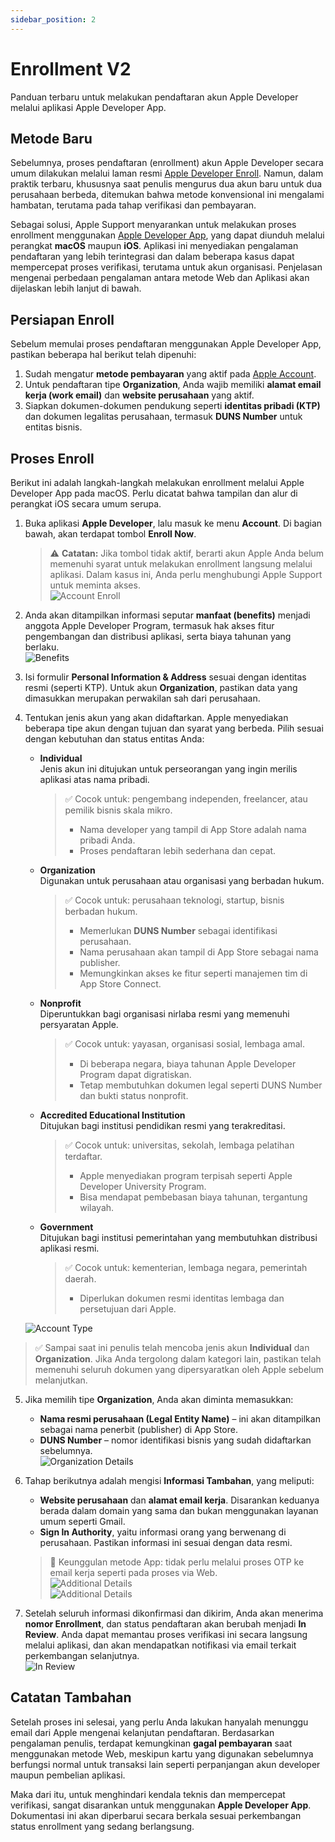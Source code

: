 ```yaml
---
sidebar_position: 2
---
```


# Enrollment V2

Panduan terbaru untuk melakukan pendaftaran akun Apple Developer melalui aplikasi Apple Developer App.

## Metode Baru

Sebelumnya, proses pendaftaran (enrollment) akun Apple Developer secara umum dilakukan melalui laman resmi [Apple Developer Enroll](https://developer.apple.com/programs/enroll/). Namun, dalam praktik terbaru, khususnya saat penulis mengurus dua akun baru untuk dua perusahaan berbeda, ditemukan bahwa metode konvensional ini mengalami hambatan, terutama pada tahap verifikasi dan pembayaran.

Sebagai solusi, Apple Support menyarankan untuk melakukan proses enrollment menggunakan [Apple Developer App](https://apps.apple.com/id/app/apple-developer/id640199958), yang dapat diunduh melalui perangkat **macOS** maupun **iOS**. Aplikasi ini menyediakan pengalaman pendaftaran yang lebih terintegrasi dan dalam beberapa kasus dapat mempercepat proses verifikasi, terutama untuk akun organisasi. Penjelasan mengenai perbedaan pengalaman antara metode Web dan Aplikasi akan dijelaskan lebih lanjut di bawah.

## Persiapan Enroll

Sebelum memulai proses pendaftaran menggunakan Apple Developer App, pastikan beberapa hal berikut telah dipenuhi:

1. Sudah mengatur **metode pembayaran** yang aktif pada [Apple Account](https://account.apple.com).
2. Untuk pendaftaran tipe **Organization**, Anda wajib memiliki **alamat email kerja (work email)** dan **website perusahaan** yang aktif.
3. Siapkan dokumen-dokumen pendukung seperti **identitas pribadi (KTP)** dan dokumen legalitas perusahaan, termasuk **DUNS Number** untuk entitas bisnis.

## Proses Enroll

Berikut ini adalah langkah-langkah melakukan enrollment melalui Apple Developer App pada macOS. Perlu dicatat bahwa tampilan dan alur di perangkat iOS secara umum serupa.

1. Buka aplikasi **Apple Developer**, lalu masuk ke menu **Account**. Di bagian bawah, akan terdapat tombol **Enroll Now**.  
   > ⚠️ **Catatan:** Jika tombol tidak aktif, berarti akun Apple Anda belum memenuhi syarat untuk melakukan enrollment langsung melalui aplikasi. Dalam kasus ini, Anda perlu menghubungi Apple Support untuk meminta akses.  
   ![Account Enroll](/img/enrollment-1.png)

2. Anda akan ditampilkan informasi seputar **manfaat (benefits)** menjadi anggota Apple Developer Program, termasuk hak akses fitur pengembangan dan distribusi aplikasi, serta biaya tahunan yang berlaku.  
   ![Benefits](/img/enrollment-2.png)

3. Isi formulir **Personal Information & Address** sesuai dengan identitas resmi (seperti KTP). Untuk akun **Organization**, pastikan data yang dimasukkan merupakan perwakilan sah dari perusahaan.

4. Tentukan jenis akun yang akan didaftarkan. Apple menyediakan beberapa tipe akun dengan tujuan dan syarat yang berbeda. Pilih sesuai dengan kebutuhan dan status entitas Anda:

   - **Individual**  
     Jenis akun ini ditujukan untuk perseorangan yang ingin merilis aplikasi atas nama pribadi.  
     > ✅ Cocok untuk: pengembang independen, freelancer, atau pemilik bisnis skala mikro.  
     > - Nama developer yang tampil di App Store adalah nama pribadi Anda.  
     > - Proses pendaftaran lebih sederhana dan cepat.

   - **Organization**  
     Digunakan untuk perusahaan atau organisasi yang berbadan hukum.  
     > ✅ Cocok untuk: perusahaan teknologi, startup, bisnis berbadan hukum.  
     > - Memerlukan **DUNS Number** sebagai identifikasi perusahaan.  
     > - Nama perusahaan akan tampil di App Store sebagai nama publisher.  
     > - Memungkinkan akses ke fitur seperti manajemen tim di App Store Connect.

   - **Nonprofit**  
     Diperuntukkan bagi organisasi nirlaba resmi yang memenuhi persyaratan Apple.  
     > ✅ Cocok untuk: yayasan, organisasi sosial, lembaga amal.  
     > - Di beberapa negara, biaya tahunan Apple Developer Program dapat digratiskan.  
     > - Tetap membutuhkan dokumen legal seperti DUNS Number dan bukti status nonprofit.

   - **Accredited Educational Institution**  
     Ditujukan bagi institusi pendidikan resmi yang terakreditasi.  
     > ✅ Cocok untuk: universitas, sekolah, lembaga pelatihan terdaftar.  
     > - Apple menyediakan program terpisah seperti Apple Developer University Program.  
     > - Bisa mendapat pembebasan biaya tahunan, tergantung wilayah.

   - **Government**  
     Ditujukan bagi institusi pemerintahan yang membutuhkan distribusi aplikasi resmi.  
     > ✅ Cocok untuk: kementerian, lembaga negara, pemerintah daerah.  
     > - Diperlukan dokumen resmi identitas lembaga dan persetujuan dari Apple.

   ![Account Type](/img/enrollment-4.png)

> ✅ Sampai saat ini penulis telah mencoba jenis akun **Individual** dan **Organization**. Jika Anda tergolong dalam kategori lain, pastikan telah memenuhi seluruh dokumen yang dipersyaratkan oleh Apple sebelum melanjutkan.


5. Jika memilih tipe **Organization**, Anda akan diminta memasukkan:
   - **Nama resmi perusahaan (Legal Entity Name)** – ini akan ditampilkan sebagai nama penerbit (publisher) di App Store.
   - **DUNS Number** – nomor identifikasi bisnis yang sudah didaftarkan sebelumnya.  
   ![Organization Details](/img/enrollment-5.png)

6. Tahap berikutnya adalah mengisi **Informasi Tambahan**, yang meliputi:
   - **Website perusahaan** dan **alamat email kerja**. Disarankan keduanya berada dalam domain yang sama dan bukan menggunakan layanan umum seperti Gmail.
   - **Sign In Authority**, yaitu informasi orang yang berwenang di perusahaan. Pastikan informasi ini sesuai dengan data resmi.  
   > 🎯 Keunggulan metode App: tidak perlu melalui proses OTP ke email kerja seperti pada proses via Web.  
   ![Additional Details](/img/enrollment-6.png)  
   ![Additional Details](/img/enrollment-7.png)

7. Setelah seluruh informasi dikonfirmasi dan dikirim, Anda akan menerima **nomor Enrollment**, dan status pendaftaran akan berubah menjadi **In Review**. Anda dapat memantau proses verifikasi ini secara langsung melalui aplikasi, dan akan mendapatkan notifikasi via email terkait perkembangan selanjutnya.  
   ![In Review](/img/enrollment-9.png)

## Catatan Tambahan

Setelah proses ini selesai, yang perlu Anda lakukan hanyalah menunggu email dari Apple mengenai kelanjutan pendaftaran. Berdasarkan pengalaman penulis, terdapat kemungkinan **gagal pembayaran** saat menggunakan metode Web, meskipun kartu yang digunakan sebelumnya berfungsi normal untuk transaksi lain seperti perpanjangan akun developer maupun pembelian aplikasi.

Maka dari itu, untuk menghindari kendala teknis dan mempercepat verifikasi, sangat disarankan untuk menggunakan **Apple Developer App**. Dokumentasi ini akan diperbarui secara berkala sesuai perkembangan status enrollment yang sedang berlangsung.

